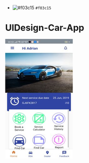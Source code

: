 - ![#f03c15](https://via.placeholder.com/15/f03c15/000000?text=+) `#f03c15`
# UIDesign-Car-App
![Image](ex.jpg)
